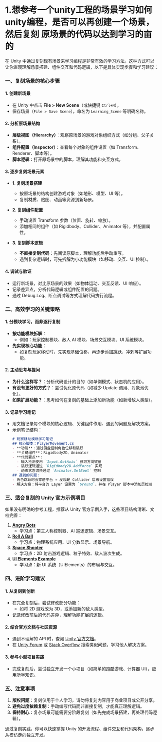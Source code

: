 # 1.想参考一个unity工程的场景学习如何unity编程，是否可以再创建一个场景，然后复刻 原场景的代码以达到学习的亩的

在 Unity 中通过复刻现有场景来学习编程是非常有效的学习方法。这种方式可以让你直观理解场景搭建、组件交互和代码逻辑，以下是具体实现步骤和学习建议：


### **一、复刻场景的核心步骤**
#### **1. 创建新场景**
- 在 Unity 中点击 **File > New Scene**（或快捷键 `Ctrl+N`）。
- 保存场景（`File > Save Scene`），命名为 `Learning_Scene` 等明确名称。


#### **2. 分析原场景结构**
- **层级视图（Hierarchy）**：观察原场景的游戏对象组织方式（如分组、父子关系）。
- **组件配置（Inspector）**：查看每个对象的组件设置（如 Transform、Renderer、脚本等）。
- **脚本逻辑**：打开原场景中的脚本，理解其功能和交互方式。


#### **3. 逐步复刻场景元素**
- **1. 复刻场景搭建**  
  - 按原场景的结构创建游戏对象（如地形、模型、UI 等）。  
  - 复制材质、贴图、动画等资源到新场景。  

- **2. 复刻组件配置**  
  - 手动设置 Transform 参数（位置、旋转、缩放）。  
  - 添加相同的组件（如 Rigidbody、Collider、Animator 等），并配置属性。  

- **3. 复刻脚本逻辑**  
  - **不直接复制代码**：先阅读原脚本，理解功能后手动重写。  
  - 遇到复杂逻辑时，可先拆解为小功能模块（如移动、交互、UI 控制）。  


#### **4. 调试与验证**
- 运行新场景，对比原场景的效果（如物体运动、交互反馈、UI 响应）。  
- 记录差异点，分析代码逻辑或组件配置的问题。  
- 通过 Debug.Log、断点调试等方式理解代码执行流程。


### **二、高效学习的关键策略**
#### **1. 分模块学习，而非逐行复制**
- **按功能模块拆解**：  
  - 例如：玩家控制模块、敌人 AI 模块、场景交互模块、UI 系统模块。  
- **先实现核心功能**：  
  - 如复刻玩家移动时，先实现基础位移，再逐步添加跳跃、冲刺等扩展功能。

#### **2. 主动思考与提问**
- **为什么这样写？**：分析代码设计的目的（如单例模式、状态机的应用）。  
- **有没有更好的方式？**：尝试优化原代码（如减少 Update 调用、对象池优化）。  
- **如果扩展功能？**：思考如何在复刻的基础上添加新功能（如新增敌人类型）。

#### **3. 记录学习笔记**
- 用文档记录每个模块的核心逻辑、关键组件作用、遇到的问题及解决方案。  
- 示例笔记结构：  
  ```markdown
  # 玩家移动模块学习笔记  
  ## 核心脚本：PlayerMovement.cs  
  - **功能**：通过键盘控制角色位移和跳跃  
  - **关键组件**：Rigidbody2D、Animator  
  - **代码要点**：  
    - 输入检测使用 `Input.GetAxis` 获取方向键值  
    - 跳跃逻辑通过 `Rigidbody2D.AddForce` 实现  
    - 动画状态切换通过 `Animator.SetBool` 控制  
  ## 遇到的问题：  
  - 角色跳跃时会穿透平台 → 发现是 Collider 层级设置错误  
  - 解决方案：将平台的 Layer 设置为 `Ground`，并在 Player 脚本中添加层检测  
  ```


### **三、适合复刻的 Unity 官方示例项目**
如果没有明确的参考工程，推荐从 Unity 官方示例入手，这些项目结构清晰、文档完善：  
1. **[Angry Bots](https://assetstore.unity.com/packages/essentials/tutorial-projects/angry-bots-9766)**  
   - 学习点：第三人称控制器、AI 巡逻逻辑、场景交互。  
2. **[Roll A Ball](https://unity3d.com/learn/tutorials/projects/roll-ball-tutorial)**  
   - 学习点：物理系统应用、UI 分数显示、场景导航。  
3. **[Space Shooter](https://unity3d.com/learn/tutorials/projects/space-shooter-tutorial)**  
   - 学习点：2D 射击游戏逻辑、粒子特效、敌人波次生成。  
4. **[UI Elements Example](https://github.com/Unity-Technologies/UIElementsExamples)**  
   - 学习点：新 UI 系统（UIElements）的布局与交互。  


### **四、进阶学习建议**
#### **1. 从复刻到创新**
- 在完全复刻后，尝试修改部分功能：  
  - 如将 2D 游戏改为 3D，或添加新的敌人类型。  
- 记录修改前后的代码差异，理解功能扩展的逻辑。

#### **2. 结合官方文档与社区资源**
- 遇到不理解的 API 时，查阅 [Unity 官方文档](https://docs.unity3d.com/)。  
- 在 [Unity Forum](https://forum.unity.com/) 或 [Stack Overflow](https://stackoverflow.com/questions/tagged/unity3d) 搜索类似问题，学习他人解决方案。

#### **3. 参与小型项目实践**
- 完成复刻后，尝试独立开发一个小项目（如简单的跑酷游戏、计算器 UI），应用所学知识。  


### **五、注意事项**
1. **版权问题**：复刻仅用于个人学习，请勿将复刻内容用于商业项目或公开分享。  
2. **避免过度依赖复制**：手动编写代码而非直接复制，才能真正理解逻辑。  
3. **保持耐心**：复杂场景可能需要分阶段复刻（如先完成场景搭建，再处理代码逻辑）。  

通过复刻实践，你可以快速掌握 Unity 的开发流程、组件交互和代码架构，逐步从模仿走向独立开发。